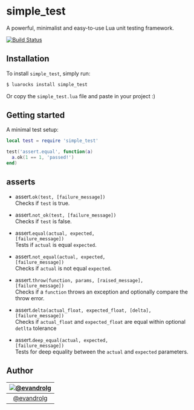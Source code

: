 # simple_test
A powerful, minimalist and easy-to-use Lua unit testing framework.

[![Build
Status](https://travis-ci.org/EvandroLG/simple_test.svg?branch=master)](https://travis-ci.org/EvandroLG/simple_test)

## Installation
To install `simple_test`, simply run:
```sh
$ luarocks install simple_test
```

Or copy the `simple_test.lua` file and paste in your project :)

## Getting started
A minimal test setup:

```lua
local test = require 'simple_test'

test('assert.equal', function(a)
  a.ok(1 == 1, 'passed!')
end)
```

## asserts
* assert.<code>ok(test, [failure_message])</code><br>
Checks if `test` is true.

* assert.<code>not_ok(test, [failure_message])</code><br>
Checks if `test` is false.

* assert.<code>equal(actual, expected, [failure_message])</code><br>
Tests if `actual` is equal `expected`.

* assert.<code>not_equal(actual, expected, [failure_message])</code><br>
Checks if `actual` is not equal `expected`.

* assert.<code>throw(function, params, [raised_message], [failure_message])</code><br>
Checks if a `function` throws an exception and optionally compare the throw error.

* assert.<code>delta(actual_float, expected_float, [delta], [failure_message])</code><br>
Checks if `actual_float` and `expected_float` are equal within optional `detlta` tolerance

* assert.<code>deep_equal(actual, expected, [failure_message])</code><br>
Tests for deep equality between the `actual` and `expected` parameters.

## Author
|[![@evandrolg](https://avatars3.githubusercontent.com/u/444054?v=3&amp;s=96)](https://github.com/evandrolg)|
|:---:|
|[@evandrolg](http://www.github.com/evandrolg)|
